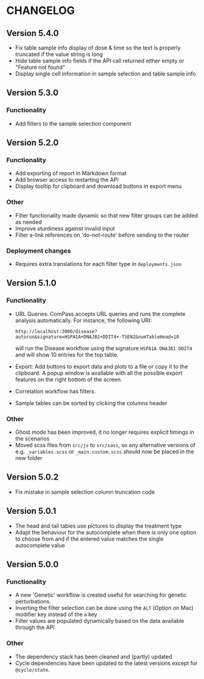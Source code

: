 # CHANGELOG

## Version 5.4.0

- Fix table sample info display of dose & time so the text is properly truncated if the value string is long
- Hide table sample info fields if the API call returned either empty or "Feature not found"
- Display single cell information in sample selection and table sample info

## Version 5.3.0

### Functionality

- Add filters to the sample selection component

## Version 5.2.0

### Functionality

- Add exporting of report in Markdown format
- Add browser access to restarting the API
- Display tooltip for clipboard and download buttons in export menu

### Other

- Filter functionality made dynamic so that new filter groups can be added as needed
- Improve sturdiness against invalid input
- Filter a-link references on 'do-not-route' before sending to the router

### Deployment changes

- Requires extra translations for each filter type in `deployments.json`

## Version 5.1.0

### Functionality

- URL Queries: ComPass accepts URL queries and runs the complete analysis automatically. For instance, the following URI:

  ```
  http://localhost:3000/disease?autorun&signature=HSPA1A+DNAJB1+DDIT4+-TSEN2&numTableHead=10
  ```

  will run the Disease workflow using the signature `HSPA1A DNAJB1 DDIT4` and will show 10 entries for the top table.

- Export: Add buttons to export data and plots to a file or copy it to the clipboard. A popup window is available with all the possible export features on the right bottom of the screen.

- Correlation workflow has filters.

- Sample tables can be sorted by clicking the columns header

### Other

- Ghost mode has been improved, it no longer requires explicit timings in the scenarios
- Moved scss files from `src/js` to `src/sass`, so any alternative versions of e.g. `_variables.scss` or `_main.custom.scss` should now be placed in the new folder

## Version 5.0.2

- Fix mistake in sample selection column truncation code

## Version 5.0.1

- The head and tail tables use pictures to display the treatment type
- Adapt the behaviour for the autocomplete when there is only one option to choose from and if the entered value matches the single autocomplete value

## Version 5.0.0

### Functionality

- A new 'Genetic' workflow is created useful for searching for genetic perturbations.
- Inverting the filter selection can be done using the `ALT` (Option on Mac) modifier key instead of the `a` key
- Filter values are populated dynamically based on the data available through the API

### Other

- The dependency stack has been cleaned and (partly) updated
- Cycle dependencies have been updated to the latest versions except for `@cycle/state`.


